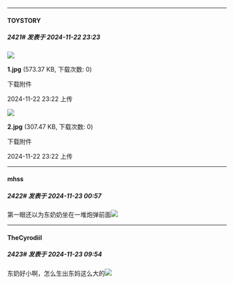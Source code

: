 ﻿
*****

####  TOYSTORY  
##### 2421#       发表于 2024-11-22 23:23

<img src="https://img.saraba1st.com/forum/202411/22/232237fhiagmlp3023nnwp.jpg" referrerpolicy="no-referrer">

<strong>1.jpg</strong> (573.37 KB, 下载次数: 0)

下载附件

2024-11-22 23:22 上传

<img src="https://img.saraba1st.com/forum/202411/22/232239pttaxgkoftg44abg.jpg" referrerpolicy="no-referrer">

<strong>2.jpg</strong> (307.47 KB, 下载次数: 0)

下载附件

2024-11-22 23:22 上传


*****

####  mhss  
##### 2422#       发表于 2024-11-23 00:57

第一眼还以为东奶奶坐在一堆炮弹前面<img src="https://static.saraba1st.com/image/smiley/face2017/001.png" referrerpolicy="no-referrer">


*****

####  TheCyrodiil  
##### 2423#       发表于 2024-11-23 09:54

东奶好小啊，怎么生出东妈这么大的<img src="https://static.saraba1st.com/image/smiley/face2017/105.png" referrerpolicy="no-referrer">

